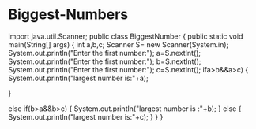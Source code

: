 # Biggest-Numbers
import java.util.Scanner;
public class BiggestNumber
{
  public static void main(String[] args)
{
  int a,b,c;
  Scanner S= new Scanner(System.in);
  System.out.println("Enter the first number:");
  a=S.nextInt();
   System.out.println("Enter the first number:");
  b=S.nextInt();
 System.out.println("Enter the first number:");
  c=S.nextInt();
ifa>b&&a>c)
 {
   System.out.println("largest number is:"+a);

  }

else if(b>a&&b>c)
  {
    System.out.println("largest number is :"+b);
  }
else
  {
     System.out.println("largest number is:"+c);
   }
  }
}
